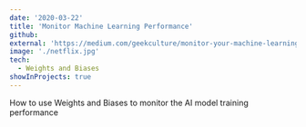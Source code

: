```yaml
---
date: '2020-03-22'
title: 'Monitor Machine Learning Performance'
github:
external: 'https://medium.com/geekculture/monitor-your-machine-learning-training-in-2021-b9bf684e1b12?source=your_stories_page-------------------------------------'
image: './netflix.jpg'
tech:
  - Weights and Biases
showInProjects: true
---
```


How to use Weights and Biases to monitor the AI model training performance

